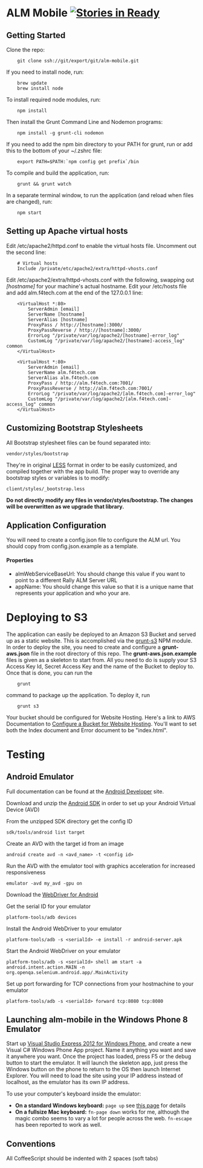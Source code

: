 ALM Mobile [![Stories in Ready](https://badge.waffle.io/RallySoftwareLabs/alm-mobile.png?label=ready)](http://waffle.io/RallySoftwareLabs/alm-mobile)
=========

## Getting Started

Clone the repo:

        git clone ssh://git/export/git/alm-mobile.git

If you need to install node, run:

        brew update
        brew install node

To install required node modules, run:

        npm install

Then install the Grunt Command Line and Nodemon programs:

        npm install -g grunt-cli nodemon

If you need to add the npm bin directory to your PATH for grunt, run or add this to the bottom of your ~/.zshrc file:

        export PATH=$PATH:`npm config get prefix`/bin

To compile and build the application, run:

        grunt && grunt watch

In a separate terminal window, to run the application (and reload when files are changed), run:

        npm start

## Setting up Apache virtual hosts

Edit /etc/apache2/httpd.conf to enable the virtual hosts file. Uncomment out the second line:

        # Virtual hosts
        Include /private/etc/apache2/extra/httpd-vhosts.conf

Edit /etc/apache2/extra/httpd-vhosts.conf with the following, swapping out _[hostname]_ for your machine's actual hostname.
Edit your /etc/hosts file and add alm.f4tech.com at the end of the 127.0.0.1 line:

        <VirtualHost *:80>
            ServerAdmin [email]
            ServerName [hostname]
            ServerAlias [hostname]
            ProxyPass / http://[hostname]:3000/
            ProxyPassReverse / http://[hostname]:3000/
            ErrorLog "/private/var/log/apache2/[hostname]-error_log"
            CustomLog "/private/var/log/apache2/[hostname]-access_log" common
        </VirtualHost>

        <VirtualHost *:80>
            ServerAdmin [email]
            ServerName alm.f4tech.com
            ServerAlias alm.f4tech.com
            ProxyPass / http://alm.f4tech.com:7001/
            ProxyPassReverse / http://alm.f4tech.com:7001/
            ErrorLog "/private/var/log/apache2/[alm.f4tech.com]-error_log"
            CustomLog "/private/var/log/apache2/[alm.f4tech.com]-access_log" common
        </VirtualHost>

## Customizing Bootstrap Stylesheets

All Bootstrap stylesheet files can be found separated into:

    vendor/styles/bootstrap

They're in original [LESS](http://lesscss.org/) format in order to be easily customized, and compiled together with the app build. The proper way to override any bootstrap styles or variables is to modify:

    client/styles/_bootstrap.less

**Do not directly modify any files in vendor/styles/bootstrap. The changes will be overwritten as we upgrade that library.**

## Application Configuration

You will need to create a config.json file to configure the ALM url. You should copy from config.json.example as a template.

#### Properties

- almWebServiceBaseUrl: You should change this value if you want to point to a different Rally ALM Server URL
- appName: You should change this value so that it is a unique name that represents your application and who your are.

# Deploying to S3

The application can easily be deployed to an Amazon S3 Bucket and served up as a static website. This is accomplished via the [grunt-s3](https://github.com/pifantastic/grunt-s3) NPM module. In order to deploy the site, you need to create and configure a __grunt-aws.json__ file in the root directory of this repo. The __grunt-aws.json.example__ files is given as a skeleton to start from. All you need to do is supply your S3 Access Key Id, Secret Access Key and the name of the Bucket to deploy to. Once that is done, you can run the

        grunt

command to package up the application. To deploy it, run

        grunt s3

Your bucket should be configured for Website Hosting. Here's a link to AWS Documentation to [Configure a Bucket for Website Hosting](http://docs.aws.amazon.com/AmazonS3/latest/dev/HowDoIWebsiteConfiguration.html). You'll want to set both the Index document and Error document to be "index.html".

# Testing

## Android Emulator

Full documentation can be found at the [Android Developer](http://developer.android.com/index.html) site.

Download and unzip the [Android SDK](http://developer.android.com/sdk/index.html) in order to set up your Android Virtual Device (AVD)

From the unzipped SDK directory get the config ID

    sdk/tools/android list target

Create an AVD with the target id from an image

    android create avd -n <avd_name> -t <config id>

Run the AVD with the emulator tool with graphics acceleration for increased responsiveness

    emulator -avd my_avd -gpu on

Download the [WebDriver for Android](http://code.google.com/p/selenium/downloads/list)

Get the serial ID for your emulator

    platform-tools/adb devices

Install the Android WebDriver to your emulator

    platform-tools/adb -s <serialId> -e install -r android-server.apk

Start the Android WebDriver on your emulator

    platform-tools/adb -s <serialId> shell am start -a android.intent.action.MAIN -n org.openqa.selenium.android.app/.MainActivity

Set up port forwarding for TCP connections from your hostmachine to your emulator

    platform-tools/adb -s <serialId> forward tcp:8080 tcp:8080

## Launching alm-mobile in the Windows Phone 8 Emulator

Start up [Visual Studio Express 2012 for Windows Phone](http://www.microsoft.com/visualstudio/eng/downloads), and create a new Visual C# Windows Phone App project. Name it anything you want and save it anywhere you want. Once the project has loaded, press F5 or the debug button to start the emulator. It will launch the skeleton app, just press the Windows button on the phone to return to the OS then launch Internet Explorer. You will need to load the site using your IP address instead of localhost, as the emulator has its own IP address.  
  
To use your computer's keyboard inside the emulator:

* **On a standard Windows keyboard:** `page up` see [this page](http://msdn.microsoft.com/en-us/library/windowsphone/develop/ff754352\(v=vs.105\).aspx) for details
* **On a fullsize Mac keyboard:** `fn-page down` works for me, although the magic combo seems to vary a lot for people across the web. `fn-escape` has been reported to work as well.

## Conventions

All CoffeeScript should be indented with 2 spaces (soft tabs)